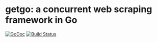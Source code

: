 getgo: a concurrent web scraping framework in Go
================================================
[![GoDoc](https://godoc.org/github.com/hailiang/getgo?status.png)](https://godoc.org/github.com/hailiang/getgo)
[![Build Status](https://travis-ci.org/hailiang/getgo.svg?branch=master)](https://travis-ci.org/hailiang/getgo)

